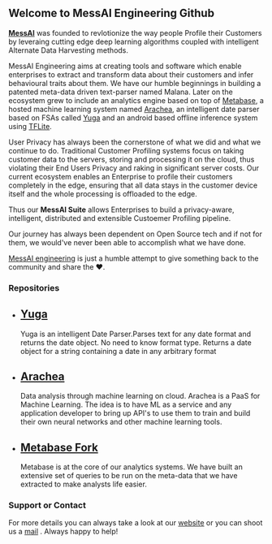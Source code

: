 ## Welcome to MessAI Engineering Github

[**MessAI**](https://messai.in) was founded to revlotionize the way people Profile their Customers by leveraing cutting edge deep learning algorithms coupled with intelligent Alternate Data Harvesting methods.

MessAI Engineering aims at creating tools and software which enable enterprises to extract and transform data about their customers and infer behavioural traits about them. We have our humble beginnings in building a patented meta-data driven text-parser named Malana. Later on the ecosystem grew to include an analytics engine based on top of [Metabase](https://metabase.com), a hosted machine learning system named [Arachea](https://github.com/archaea-solutions/archaea), an intelligent date parser based on FSAs called [Yuga](https://github.com/messai-engineering/Yuga) and an android based offline inference system using [TFLite](https://github.com/tensorflow/tensorflow).

User Privacy has always been the cornerstone of what we did and what we continue to do. Traditional Customer Profiling systems focus on taking customer data to the servers, storing and processing it on the cloud, thus violating their End Users Privacy and raking in significant server costs. Our current ecosystem enables an Enterprise to profile their customers completely in the edge, ensuring that all data stays in the customer device itself and the whole processing is offloaded to the edge.

Thus our **MessAI Suite** allows Enterprises to build a privacy-aware, intelligent, distributed and extensible Custoemer Profiling pipeline.

Our journey has always been dependent on Open Source tech and if not for them, we would've never been able to accomplish what we have done.

[MessAI engineering](https://github.com/messai-engineering) is just a humble attempt to give something back to the community and share the ❤️.

### Repositories
- [Yuga](https://github.com/messai-engineering/Yuga)
	- 
	Yuga is an intelligent Date Parser.Parses text for any date format and returns the date object. No need to know format type. Returns a date object for  a string containing a date in any arbitrary format
- [Arachea](https://github.com/messai-engineering/archaea)
	- 
	Data analysis through machine learning on cloud. Arachea is a PaaS for Machine Learning. The idea is to have ML as a service and any application developer to bring up API's to use them to train and build their own neural networks and other machine learning tools.
- [Metabase Fork](https://github.com/messai-engineering/archaea)
	- 
	Metabase is at the core of our analytics systems. We have built an extensive set of queries to be run on the meta-data that we have extracted to make analysts life easier.

### Support or Contact

For more details you can always take a look at our [website](https://messai.in) or you can shoot us a [mail](mail-to:glen@messai.in) . Always happy to help!
